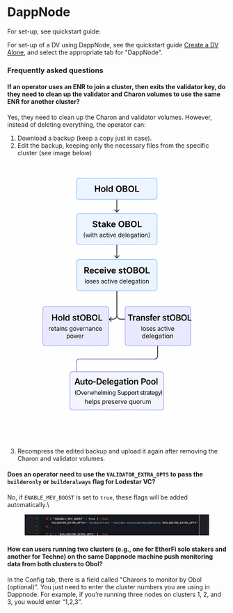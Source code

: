 # DappNode

For set-up, see quickstart guide:[​](https://docs.obol.org/next/run/integrations/Dappnode#for-setup-see-quickstart-guide)

For set-up of a DV using DappNode, see the quickstart guide [Create a DV Alone](https://docs.obol.org/next/run/start/quickstart_alone), and select the appropriate tab for "DappNode".

### Frequently asked questions[​](https://docs.obol.org/next/run/integrations/Dappnode#frequently-asked-questions) <a href="#frequently-asked-questions" id="frequently-asked-questions"></a>

#### If an operator uses an ENR to join a cluster, then exits the validator key, do they need to clean up the validator and Charon volumes to use the same ENR for another cluster?[​](https://docs.obol.org/next/run/integrations/Dappnode#if-an-operator-uses-an-enr-to-join-a-cluster-then-exits-the-validator-key-do-they-need-to-clean-up-the-validator-and-charon-volumes-to-use-the-same-enr-for-another-cluster) <a href="#if-an-operator-uses-an-enr-to-join-a-cluster-then-exits-the-validator-key-do-they-need-to-clean-up-t" id="if-an-operator-uses-an-enr-to-join-a-cluster-then-exits-the-validator-key-do-they-need-to-clean-up-t"></a>

Yes, they need to clean up the Charon and validator volumes. However, instead of deleting everything, the operator can:

1. Download a backup (keep a copy just in case).
2. Edit the backup, keeping only the necessary files from the specific cluster (see image below)

<figure><img src="../../.gitbook/assets/image.png" alt=""><figcaption></figcaption></figure>

3. Recompress the edited backup and upload it again after removing the Charon and validator volumes.

#### Does an operator need to use the `VALIDATOR_EXTRA_OPTS` to pass the `builderonly` or `builderalways` flag for Lodestar VC?[​](https://docs.obol.org/next/run/integrations/Dappnode#does-an-operator-need-to-use-the-validator_extra_opts-to-pass-the-builderonly-or-builderalways-flag-for-lodestar-vc) <a href="#does-an-operator-need-to-use-the-validator_extra_opts-to-pass-the-builderonly-or-builderalways-flag" id="does-an-operator-need-to-use-the-validator_extra_opts-to-pass-the-builderonly-or-builderalways-flag"></a>

No, if `ENABLE_MEV_BOOST` is set to `true`, these flags will be added automatically.\\

<figure><img src="../../.gitbook/assets/image (90).png" alt=""><figcaption></figcaption></figure>

#### How can users running two clusters (e.g., one for EtherFi solo stakers and another for Techne) on the same Dappnode machine push monitoring data from both clusters to Obol?[​](https://docs.obol.org/next/run/integrations/Dappnode#how-can-users-running-two-clusters-eg-one-for-etherfi-solo-stakers-and-another-for-techne-on-the-same-dappnode-machine-push-monitoring-data-from-both-clusters-to-obol) <a href="#how-can-users-running-two-clusters-eg-one-for-etherfi-solo-stakers-and-another-for-techne-on-the-sam" id="how-can-users-running-two-clusters-eg-one-for-etherfi-solo-stakers-and-another-for-techne-on-the-sam"></a>

In the Config tab, there is a field called "Charons to monitor by Obol (optional)". You just need to enter the cluster numbers you are using in Dappnode. For example, if you’re running three nodes on clusters 1, 2, and 3, you would enter “1,2,3”.
